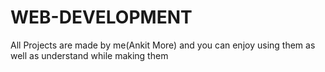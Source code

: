 # WEB-DEVELOPMENT
All Projects are made by me(Ankit More) and you can enjoy using them as well as understand while making them 
